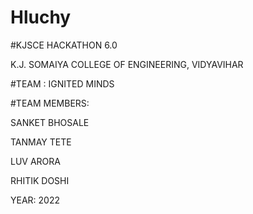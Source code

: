 # Hluchy

#KJSCE HACKATHON 6.0

K.J. SOMAIYA COLLEGE OF ENGINEERING, VIDYAVIHAR

#TEAM : IGNITED MINDS

#TEAM MEMBERS:

SANKET BHOSALE

TANMAY TETE

LUV ARORA

RHITIK DOSHI


YEAR: 2022

